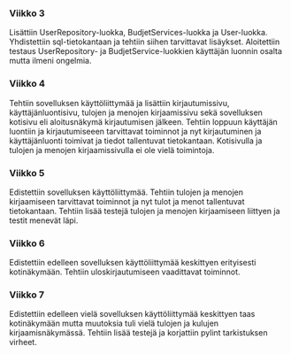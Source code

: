 ### Viikko 3
Lisättiin UserRepository-luokka, BudjetServices-luokka ja User-luokka. Yhdistettiin sql-tietokantaan ja tehtiin siihen tarvittavat lisäykset.
Aloitettiin testaus UserRepository- ja BudjetService-luokkien käyttäjän luonnin osalta mutta ilmeni ongelmia.

### Viikko 4
Tehtiin sovelluksen käyttöliittymää ja lisättiin kirjautumissivu, käyttäjänluontisivu, tulojen ja menojen kirjaamissivu sekä sovelluksen kotisivu eli aloitusnäkymä kirjautumisen jälkeen. Tehtiin loppuun käyttäjän luontiin ja kirjautumiseeen tarvittavat toiminnot ja nyt kirjautuminen ja käyttäjänluonti toimivat ja tiedot tallentuvat tietokantaan. Kotisivulla ja tulojen ja menojen kirjaamissivulla ei ole vielä toimintoja.

### Viikko 5
Edistettiin sovelluksen käyttöliittymää. Tehtiin tulojen ja menojen kirjaamiseen tarvittavat toiminnot ja nyt tulot ja menot tallentuvat tietokantaan. Tehtiin lisää testejä tulojen ja menojen kirjaamiseen liittyen ja testit menevät läpi.

### Viikko 6
Edistettiin edelleen sovelluksen käyttöliittymää keskittyen erityisesti kotinäkymään. Tehtiin uloskirjautumiseen vaadittavat toiminnot.

### Viikko 7
Edistettiin edelleen vielä sovelluksen käyttöliittymää keskittyen taas kotinäkymään mutta muutoksia tuli vielä tulojen ja kulujen kirjaamisnäkymässä. Tehtiin lisää testejä ja korjattiin pylint tarkistuksen virheet.

